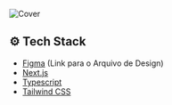 ![Cover](https://github.com/user-attachments/assets/36fa901b-0428-4a71-a5c8-1a5561eba538)

## ⚙️ Tech Stack

- [Figma](https://www.figma.com/design/lKuZkfsmUv2bRckiEtqbuz/BookStorm?node-id=2-2&t=mHzZWVMaxuD8Tqw0-1) (Link para o Arquivo de Design)
- [Next.js](https://nextjs.org/)
- [Typescript](https://www.typescriptlang.org/)
- [Tailwind CSS](https://tailwindcss.com/)
